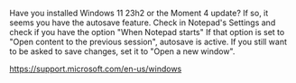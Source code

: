 Have you installed Windows 11 23h2 or the Moment 4 update? If so, it seems you have the autosave feature. Check in Notepad's Settings and check if you have the option "When Notepad starts"
If that option is set to "Open content to the previous session", autosave is active.
If you still want to be asked to save changes, set it to "Open a new window".

https://support.microsoft.com/en-us/windows

